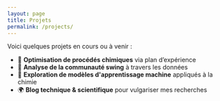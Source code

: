 ```yaml
---
layout: page
title: Projets
permalink: /projects/
---
```


Voici quelques projets en cours ou à venir :

- 🔬 **Optimisation de procédés chimiques** via plan d’expérience
- 💃 **Analyse de la communauté swing** à travers les données
- 🤖 **Exploration de modèles d'apprentissage machine** appliqués à la chimie
- 🌍 **Blog technique & scientifique** pour vulgariser mes recherches
